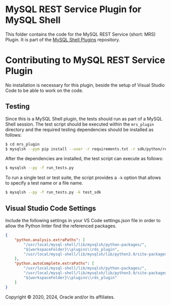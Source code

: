 # MySQL REST Service Plugin for MySQL Shell

This folder contains the code for the MySQL REST Service (short: MRS) Plugin. It is part of the [MySQL Shell Plugins](../readme.md) repository.

# Contributing to MySQL REST Service Plugin

No installation is necessary for this plugin, beside the setup of Visual Studio Code to be able to work on the code.

## Testing

Since this is a MySQL Shell plugin, the tests should run as part of a MySQL Shell session. The test script should be executed within the `mrs_plugin` directory and the required testing dependencies should be installed as follows:

```sh
$ cd mrs_plugin
$ mysqlsh --pym pip install --user -r requirements.txt -r sdk/python/requirements.txt
```

After the dependencies are installed, the test script can execute as follows:

```sh
$ mysqlsh --py -f run_tests.py
```

To run a single test or test suite, the script provides a `-k` option that allows to specify a test name or a file name.

```sh
$ mysqlsh --py -f run_tests.py -k test_sdk
```

## Visual Studio Code Settings

Include the following settings in your VS Code settings.json file in order to allow the Python linter find the referenced packages.

```json
{
    "python.analysis.extraPaths": [
        "/usr/local/mysql-shell/lib/mysqlsh/python-packages/",
        "${workspaceFolder}\\plugins\\rds_plugin",
        "/usr/local/mysql-shell/lib/mysqlsh/lib/python3.9/site-packages"
    ],
    "python.autoComplete.extraPaths": [
        "/usr/local/mysql-shell/lib/mysqlsh/python-packages/",
        "/usr/local/mysql-shell/lib/mysqlsh/lib/python3.9/site-packages",
        "${workspaceFolder}\\plugins\\rds_plugin"
    ]
}
```

Copyright &copy; 2020, 2024, Oracle and/or its affiliates.
